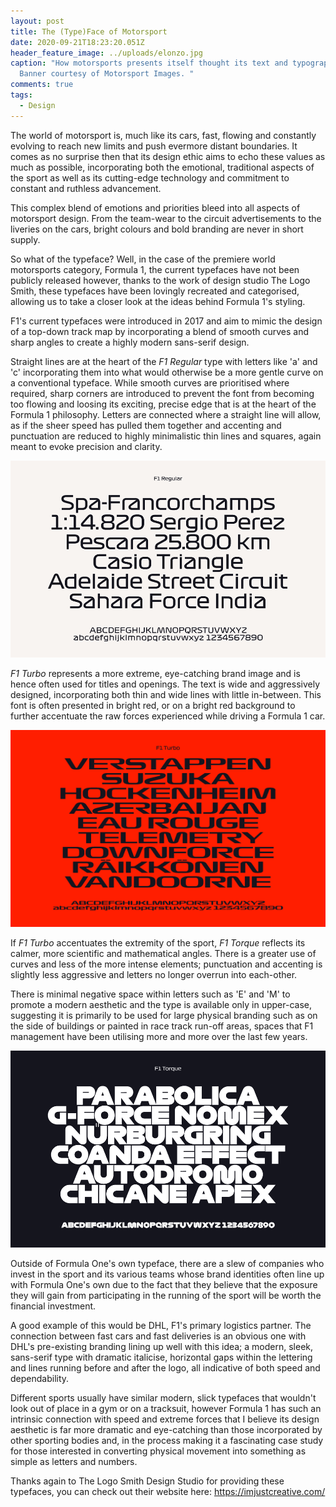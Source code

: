 ```yaml
---
layout: post
title: The (Type)Face of Motorsport
date: 2020-09-21T18:23:20.051Z
header_feature_image: ../uploads/elonzo.jpg
caption: "How motorsports presents itself thought its text and typography.
  Banner courtesy of Motorsport Images. "
comments: true
tags:
  - Design
---
```

The world of motorsport is, much like its cars, fast, flowing and constantly evolving to reach new limits and push evermore distant boundaries. It comes as no surprise then that its design ethic aims to echo these values as much as possible, incorporating both the emotional, traditional aspects of the sport as well as its cutting-edge technology and commitment to constant and ruthless advancement.

This complex blend of emotions and priorities bleed into all aspects of motorsport design. From the team-wear to the circuit advertisements to the liveries on the cars, bright colours and bold branding are never in short supply. 

So what of the typeface? Well, in the case of the premiere world motorsports category, Formula 1, the current typefaces have not been publicly released however, thanks to the work of design studio The Logo Smith, these typefaces have been lovingly recreated and categorised, allowing us to take a closer look at the ideas behind Formula 1's styling. 

F1's current typefaces were introduced in 2017 and aim to mimic the design of a top-down track map by incorporating a blend of smooth curves and sharp angles to create a highly modern sans-serif design. 

Straight lines are at the heart of the *F1 Regular* type with letters like 'a' and 'c' incorporating them into what would otherwise be a more gentle curve on a conventional typeface. While smooth curves are prioritised where required, sharp corners are introduced to prevent the font from becoming too flowing and loosing its exciting, precise edge that is at the heart of the Formula 1 philosophy. Letters are connected where a straight line will allow, as if the sheer speed has pulled them together and accenting and punctuation are reduced to highly minimalistic thin lines and squares, again meant to evoke precision and clarity. 

![F1 Regular. Courtesy of The Logo Smith Design Studio.](../uploads/regular.png "F1 Regular. Courtesy of The Logo Smith Design Studio.")

*F1 Turbo* represents a more extreme, eye-catching brand image and is hence often used for titles and openings. The text is wide and aggressively designed, incorporating both thin and wide lines with little in-between. This font is often presented in bright red, or on a bright red background to further accentuate the raw forces experienced while driving a Formula 1 car.

![F1 Turbo. Courtesy of The Logo Smith Design Studio.](../uploads/turbo.png "F1 Turbo. Courtesy of The Logo Smith Design Studio.")

If *F1 Turbo* accentuates the extremity of the sport, *F1 Torque* reflects its calmer, more scientific and mathematical angles. There is a greater use of curves and less of the more intense elements; punctuation and accenting is slightly less aggressive and letters no longer overrun into each-other. 

There is minimal negative space within letters such as 'E' and 'M' to promote a modern aesthetic and the type is available only in upper-case, suggesting it is primarily to be used for large physical branding such as on the side of buildings or painted in race track run-off areas, spaces that F1 management have been utilising more and more over the last few years. 

![F1 Torque. Courtesy of The Logo Smith Design Studio. ](../uploads/torque.png "F1 Torque. Courtesy of The Logo Smith Design Studio. ")

Outside of Formula One's own typeface, there are a slew of companies who invest in the sport and its various teams whose brand identities often line up with Formula One's own due to the fact that they believe that the exposure they will gain from participating in the running of the sport will be worth the financial investment. 

A good example of this would be DHL, F1's primary logistics partner. The connection between fast cars and fast deliveries is an obvious one with DHL's pre-existing branding lining up well with this idea; a modern, sleek, sans-serif type with dramatic italicise, horizontal gaps within the lettering and lines running before and after the logo, all indicative of both speed and dependability. 

Different sports usually have similar modern, slick typefaces that wouldn't look out of place in a gym or on a tracksuit, however Formula 1 has such an intrinsic connection with speed and extreme forces that I believe its design aesthetic is far more dramatic and eye-catching than those incorporated by other sporting bodies and, in the process making it a fascinating case study for those interested in converting physical movement into something as simple as letters and numbers.

Thanks again to The Logo Smith Design Studio for providing these typefaces, you can check out their website here: https://imjustcreative.com/